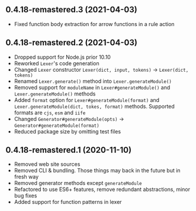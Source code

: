 ## 0.4.18-remastered.3 (2021-04-03)

- Fixed function body extraction for arrow functions in a rule action

## 0.4.18-remastered.2 (2021-04-03)

- Dropped support for Node.js prior 10.10
- Reworked `Lexer`'s code generation
- Changed `Lexer` constructor `Lexer(dict, input, tokens)` → `Lexer(dict, tokens)`
- Renamed `Lexer.generate()` method into `Lexer.generateModule()`
- Removed support for `moduleName` in `Lexer#generateModule()` and `Lexer.generateModule()` methods
- Added `format` option for `Lexer#generateModule(format)` and `Lexer.generateModule(dict, tokes, format)` methods. Supported formats are `cjs`, `esm` and `iife`
- Changed `Generator#generateModule(opts)` → `Generator#generateModule(format)`
- Reduced package size by omitting test files

## 0.4.18-remastered.1 (2020-11-10)

- Removed web site sources
- Removed CLI & bundling. Those things may back in the future but in fresh way
- Removed generator methods except `generateModule`
- Refactored to use ES6+ features, remove redundant abstractions, minor bug fixes
- Added support for function patterns in lexer
